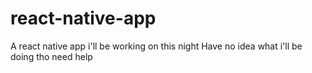 # react-native-app
A react native app i'll be working on this night
Have no idea what i'll be doing tho
need help
